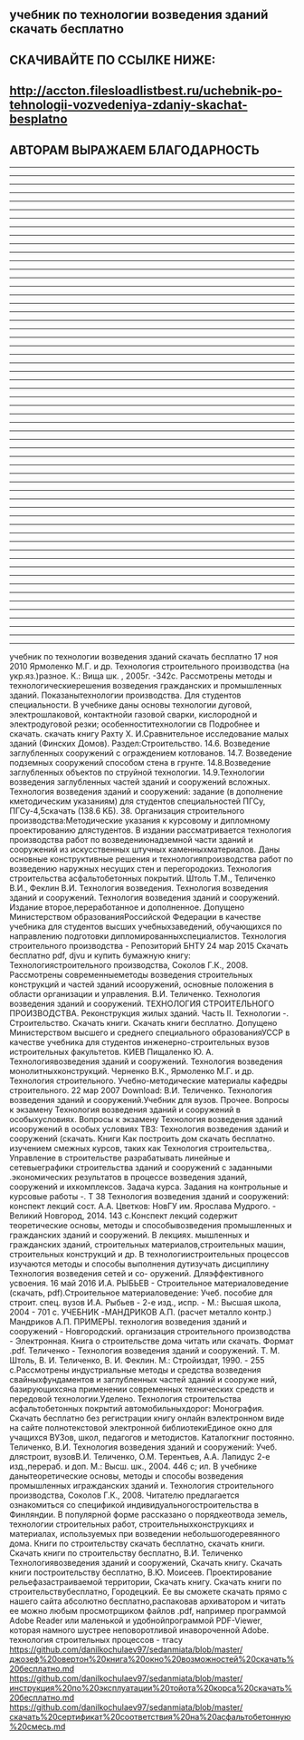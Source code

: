 учебник по технологии возведения зданий скачать бесплатно
--------------------------------------------------
СКАЧИВАЙТЕ ПО ССЫЛКЕ НИЖЕ:
--------------------------------------------------
http://accton.filesloadlistbest.ru/uchebnik-po-tehnologii-vozvedeniya-zdaniy-skachat-besplatno
--------------------------------------------------
АВТОРАМ ВЫРАЖАЕМ БЛАГОДАРНОСТЬ
--------------------------------------------------
--------------------------------------------------
--------------------------------------------------
--------------------------------------------------
--------------------------------------------------
--------------------------------------------------
--------------------------------------------------
--------------------------------------------------
--------------------------------------------------
--------------------------------------------------
--------------------------------------------------
--------------------------------------------------
--------------------------------------------------
--------------------------------------------------
--------------------------------------------------
--------------------------------------------------
--------------------------------------------------
--------------------------------------------------
--------------------------------------------------
--------------------------------------------------
--------------------------------------------------
--------------------------------------------------
--------------------------------------------------
--------------------------------------------------
--------------------------------------------------
--------------------------------------------------
--------------------------------------------------
--------------------------------------------------
--------------------------------------------------
--------------------------------------------------
--------------------------------------------------
--------------------------------------------------
--------------------------------------------------
--------------------------------------------------
--------------------------------------------------
--------------------------------------------------
--------------------------------------------------
--------------------------------------------------
--------------------------------------------------
--------------------------------------------------
--------------------------------------------------
--------------------------------------------------
--------------------------------------------------
--------------------------------------------------
--------------------------------------------------
--------------------------------------------------
--------------------------------------------------
--------------------------------------------------
--------------------------------------------------
--------------------------------------------------
--------------------------------------------------
--------------------------------------------------
--------------------------------------------------
--------------------------------------------------
--------------------------------------------------
--------------------------------------------------
--------------------------------------------------
--------------------------------------------------
учебник по технологии возведения зданий скачать бесплатно 17 ноя 2010  Ярмоленко М.Г. и др. Технология строительного производства (на укр.яз.)разное. К.: Вища шк. , 2005г. -342с. Рассмотрены методы и технологическиерешения возведения гражданских и промышленных зданий. Показанытехнологии производства. Для студентов специальности. В учебнике даны основы технологии дуговой, электрошлаковой, контактнойи газовой сварки, кислородной и электродуговой резки; особенноститехнологии св Подробнее и скачать.  скачать книгу Рахту Х. И.Сравнительное исследование малых зданий (Финских Домов). Раздел:Строительство. 14.6. Возведение заглубленных сооружений с ограждением котлованов. 14.7. Возведение подземных сооружений способом стена в грунте.  14.8.Возведение заглубленных объектов по струйной технологии.  14.9.Технологии возведения заглубленных частей зданий и сооружений всложных. Технология возведения зданий и сооружений: задание (в дополнение кметодическим указаниям) для студентов специальностей ПГСу, ПГСу-4,5скачать (138.6 KБ). 38. Организация строительного производства:Методические указания к курсовому и дипломному проектированию длястудентов. В издании рассматривается технология производства работ по возведениюнадземной части зданий и сооружений из искусственных штучных каменныхматериалов. Даны основные конструктивные решения и технологияпроизводства работ по возведению наружных несущих стен и перегородокиз. Технология строительства асфальтобетонных покрытий. Штоль Т.М., Теличенко В.И., Феклин В.И. Технология возведения. Технология возведения зданий и сооружений. Технология возведения зданий и сооружений. Издание второе,переработанное и дополненное. Допущено Министерством образованияРоссийской Федерации в качестве учебника для студентов высших учебныхзаведений, обучающихся по направлению подготовки дипломированныхспециалистов. Технология строительного производства - Репозиторий БНТУ
24 мар 2015  Скачать бесплатно pdf, djvu и купить бумажную книгу: Технологиястроительного производства, Соколов Г.К., 2008. Рассмотрены современныеметоды возведения строительных конструкций и частей зданий исооружений, основные положения в области организации и управления. В.И. Теличенко. Технология возведения зданий и сооружений. ТЕХНОЛОГИЯ СТРОИТЕЛЬНОГО ПРОИЗВОДСТВА. Реконструкция жилых зданий. Часть II. Технологии  -. Строительство. Скачать книги. Скачать книги бесплатно. Допущено Министерством высшего и среднего специального образованияУССР в качестве учебника для студентов инженерно-строительных вузов истроительных факультетов. КИЕВ  Пищаленко Ю. А. Технологиявозведения зданий и сооружений.  Технология возведения монолитныхконструкций. Черненко В.К., Ярмоленко М.Г. и др. Технология строительного. Учебно-методические материалы кафедры строительного. 22 мар 2007  Download: В.И. Теличенко. Технология возведения зданий и сооружений.Учебник для вузов. Прочее. Вопросы к экзамену Технология возведения зданий и сооружений в особыхусловиях. Вопросы к экзамену Технология возведения зданий исооружений в особых условиях
ТВЗ: Технология возведения зданий и сооружений (скачать. Книги Как построить дом скачать бесплатно. изучением смежных курсов, таких как Технология строительства,. Управление в строительстве  разрабатывать линейные и сетевыеграфики строительства зданий и сооружений с заданными .экономических результатов в процессе возведения зданий, сооружений и ихкомплексов. Задача курса. Задания на контрольные и курсовые работы -. Т 38 Технология возведения зданий и сооружений: конспект лекций  сост. А.А. Цветков: НовГУ им. Ярослава Мудрого. - Великий Новгород, 2014.  143 с.Конспект лекций содержит теоретические основы, методы и способывозведения промышленных и гражданских зданий и сооружений. В лекциях. мышленных и гражданских зданий, строительных материалов,строительных машин, строительных конструкций и др. В технологиистроительных процессов изучаются методы и способы выполнения  дутизучать дисциплину Технология возведения сетей и со- оружений. Дляэффективного усвоения. 16 май 2016  И.А. РЫБЬЕВ - Строительное материаловедение (скачать, pdf).Строительное материаловедение: Учеб. пособие для строит. спец. вузов  И.А. Рыбьев - 2-е изд., испр. - М.: Высшая школа, 2004 - 701 с. УЧЕБНИК -МАНДРИКОВ А.П. (расчет металло контр.) Мандриков А.П. ПРИМЕРЫ. технология возведения зданий и сооружений - Новгородский. организация строительного производства - Электронная. Книга о строительстве дома читать или скачать. Формат .pdf.
Теличенко - Технология возведения зданий и сооружений. Т. М. Штоль, В. И. Теличенко, В. И. Феклин. М.: Стройиздат, 1990. - 255 с.Рассмотрены индустриальные методы и средства возведения свайныхфундаментов и заглубленных частей зданий и сооруже ний, базирующихсяна применении современных технических средств и передовой технологии.Уделено. Технология строительства асфальтобетонных покрытий автомобильныхдорог: Монография. Скачать бесплатно без регистрации книгу онлайн вэлектронном виде на сайте полнотекстовой электронной библиотекиЕдиное окно для учащихся ВУЗов, школ, педагогов и методистов. Каталогкниг постоянно. Теличенко, В.И. Технология возведения зданий и сооружений: Учеб. длястроит, вузовВ.И. Теличенко, О.М. Терентьев, А.А. Лапидус 2-е изд.,перераб. и доп. М.: Высш. шк., 2004. 446 с; ил. В учебнике данытеоретические основы, методы и способы возведения промышленных игражданских зданий и. Технология строительного производства, Соколов Г.К., 2008. Читателю предлагается ознакомиться со спецификой индивидуальногостроительства в Финляндии. В популярной форме рассказано о порядкеотвода земель, технологии строительных работ, строительныхконструкциях и материалах, используемых при возведении небольшогодеревянного дома. Книги по строительству скачать бесплатно, скачать книги. Скачать книги по строительству бесплатно, В.И. Теличенко Технологиявозведения зданий и сооружений, Скачать книгу. Скачать книги построительству бесплатно, В.Ю. Моисеев. Проектирование рельефазастраиваемой территории, Скачать книгу. Скачать книги по строительствубесплатно, Городецкий. Ее вы сможете скачать прямо с нашего сайта абсолютно бесплатно,распаковав архиватором и читать ее можно любым просмотрщиком файлов .pdf, например программой Adobe Reader или маленькой и удобнойпрограммой PDF-Viewer, которая намного шустрее неповоротливой инавороченной Аdobe. технология строительных процессов - тгасу
https://github.com/danilkochulaev97/sedanmiata/blob/master/джозеф%20овертон%20книга%20окно%20возможностей%20скачать%20бесплатно.md
https://github.com/danilkochulaev97/sedanmiata/blob/master/инструкция%20по%20эксплуатации%20тойота%20корса%20скачать%20бесплатно.md
https://github.com/danilkochulaev97/sedanmiata/blob/master/скачать%20сертификат%20соответствия%20на%20асфальтобетонную%20смесь.md